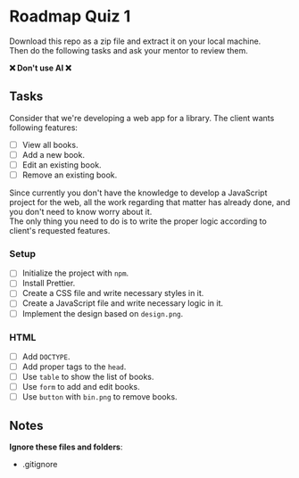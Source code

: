 # Roadmap Quiz 1

Download this repo as a zip file and extract it on your local machine.  
Then do the following tasks and ask your mentor to review them.

**❌ Don't use AI ❌**

## Tasks

Consider that we're developing a web app for a library.
The client wants following features:

- [ ] View all books.
- [ ] Add a new book.
- [ ] Edit an existing book.
- [ ] Remove an existing book.

Since currently you don't have the knowledge to develop a JavaScript project for the web,
all the work regarding that matter has already done,
and you don't need to know worry about it.  
The only thing you need to do is to write the proper logic according to client's requested features.

### Setup

- [ ] Initialize the project with `npm`.
- [ ] Install Prettier.
- [ ] Create a CSS file and write necessary styles in it.
- [ ] Create a JavaScript file and write necessary logic in it.
- [ ] Implement the design based on `design.png`.

### HTML

- [ ] Add `DOCTYPE`.
- [ ] Add proper tags to the `head`.
- [ ] Use `table` to show the list of books.
- [ ] Use `form` to add and edit books.
- [ ] Use `button` with `bin.png` to remove books.

## Notes

**Ignore these files and folders**:

- .gitignore
